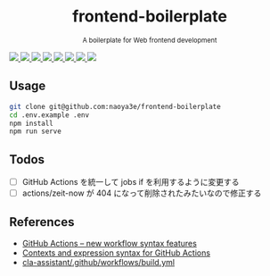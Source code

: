 <div align="center">
  <h1 align="center">frontend-boilerplate</h1>
  <sup align="center">A boilerplate for Web frontend development</sup>
</div>

<p>
  <a href="https://github.com/naoya3e/frontend-boilerplate/actions?query=workflow%3ABuild">
    <img src="https://github.com/naoya3e/frontend-boilerplate/workflows/Build/badge.svg" target="_blank" rel="noopener noreferrer">
  </a>
  <a href="https://dependabot.com/">
    <img src="https://flat.badgen.net/badge/i/dependabot/0366d6?icon=dependabot&label" target="_blank" rel="noopener noreferrer">
  </a>
  <a href="https://www.typescriptlang.org/">
    <img src="https://flat.badgen.net/badge/i/TypeScript/017acd?icon=typescript&label" target="_blank" rel="noopener noreferrer">
  </a>
  <a href="https://zeit.co">
    <img src="https://flat.badgen.net/badge/i/now/000000?icon=now&label" target="_blank" rel="noopener noreferrer">
  </a>
  <a href="https://eslint.org">
    <img src="https://flat.badgen.net/badge/linter/eslint/4b32c3" target="_blank" rel="noopener noreferrer">
  </a>
  <a href="https://stylelint.io/">
    <img src="https://flat.badgen.net/badge/linter/stylelint/263238" target="_blank" rel="noopener noreferrer">
  </a>
  <a href="https://prettier.io">
    <img src="https://flat.badgen.net/badge/formatter/prettier/ff69b4" target="_blank" rel="noopener noreferrer">
  </a>
  <a href="https://emotion.sh">
    <img src="https://flat.badgen.net/badge/styling/emotion/d36ac2" target="_blank" rel="noopener noreferrer">
  </a>
</p>

## Usage

```sh
git clone git@github.com:naoya3e/frontend-boilerplate
cd .env.example .env
npm install
npm run serve
```

## Todos

- [ ] GitHub Actions を統一して jobs if を利用するように変更する
- [ ] actions/zeit-now が 404 になって削除されたみたいなので修正する

## References

- [GitHub Actions – new workflow syntax features](https://github.blog/changelog/2019-10-01-github-actions-new-workflow-syntax-features/)
- [Contexts and expression syntax for GitHub Actions](https://help.github.com/en/articles/contexts-and-expression-syntax-for-github-actions)
- [cla-assistant/.github/workflows/build.yml](https://github.com/cla-assistant/cla-assistant/blob/c6121e94b11bde06497b6526addb86537334f254/.github/workflows/build.yml)

